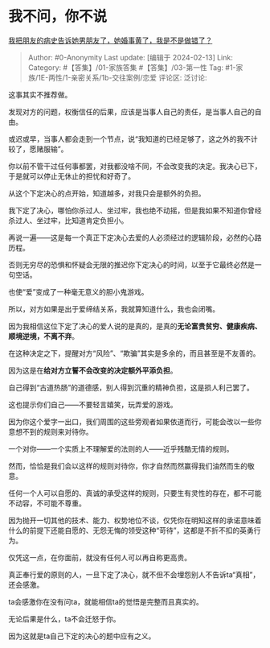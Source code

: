 # 我不问，你不说
[我把朋友的病史告诉她男朋友了，她婚事黄了，我是不是做错了？](https://www.zhihu.com/question/347389462/answer/3395361991)

> Author: #0-Anonymity
> Last update: [编辑于 2024-02-13]
> Link:
> Category: #【答集】/01-家族答集 #【答集】/03-第一性 
> Tag: #1-家族/1E-两性/1-亲密关系/1b-交往案例/恋爱 
> 评论区:
> 泛讨论:

这事其实不推荐做。

发现对方的问题，权衡信任的后果，应该是当事人自己的责任，是当事人自己的自由。

或迟或早，当事人都会走到一个节点，说“我知道的已经足够了，这之外的我不计较了，愿赌服输”。

你以前不管干过任何事都罢，对我都没啥不同，不会改变我的决定。我决心已下，于是就可以停止无休止的担忧和好奇了。

从这个下定决心的点开始，知道越多，对我只会是额外的负担。

我下定了决心，哪怕你杀过人、坐过牢，我也绝不动摇，但是我如果不知道你曾经杀过人、坐过牢，比知道肯定负担小。

再说一遍——这是每一个真正下定决心去爱的人必须经过的逻辑阶段，必然的心路历程。

否则无穷尽的恐惧和怀疑会无限的推迟你下定决心的时间，以至于它最终必然是一句空话。

也使“爱”变成了一种毫无意义的胆小鬼游戏。

所以，对方如果是出于爱缔结关系，我就算知道什么，我也会闭嘴。

因为我相信这位下定了决心的爱人说的是真的，是真的**无论富贵贫穷、健康疾病、顺境逆境，不离不弃**。

在这种决定之下，提醒对方“风险”、“欺骗”其实是多余的，而且甚至是不友善的。

因为这是在**给对方立誓不会改变的决定额外平添负担**。

自己得到“古道热肠”的道德感，别人得到沉重的精神负担，这是损人利己罢了。

这也提示你们自己——不要轻言嬉笑，玩弄爱的游戏。

因为你这个爱字一出口，我们周围的这些旁观者如果依道而行，可能会改以一些你意想不到的规则来对待你。

一个对你——一个实质上不理解爱的法则的人——近乎残酷无情的规则。

然而，恰恰是我们会以这样的规则对待你，你才自然而然赢得我们油然而生的敬意。

任何一个人可以自愿的、真诚的承受这样的规则，只要生有灵性的存在，都不可能不动容，不可能不尊重。

因为抛开一切其他的技术、能力、权势地位不谈，仅凭你在明知这样的承诺意味着什么的前提下还能自愿的、无怨无悔的领受这种“苛待”，这都是不折不扣的英勇行为。

仅凭这一点，在你面前，就没有任何人可以再自称更高贵。

真正奉行爱的原则的人，一旦下定了决心，就不但不会埋怨别人不告诉ta“真相”，还会感激。

ta会感激你在没有问ta，就能相信ta的觉悟是完整而且真实的。

无论后果是什么，ta不会迁怒于你。

因为这就是ta自己下定的决心的题中应有之义。